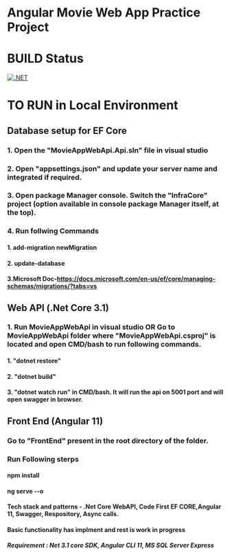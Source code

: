 # Angular Movie Web App Practice Project 
# BUILD Status 
[![.NET](https://github.com/dubeyyogesh10/angularMovieWebApp/actions/workflows/dotnet.yml/badge.svg)](https://github.com/dubeyyogesh10/angularMovieWebApp/actions/workflows/dotnet.yml)

# TO RUN in Local Environment
## Database setup for EF Core
### 1. Open the "MovieAppWebApi.Api.sln" file in visual studio
### 2. Open "appsettings.json" and update your server name and integrated if required.
### 3. Open package Manager console. Switch the "InfraCore" project (option available in console package Manager itself, at the top).
### 4. Run follwing Commands
  #### 1. add-migration newMigration
  #### 2. update-database
  #### 3.Microsoft Doc-https://docs.microsoft.com/en-us/ef/core/managing-schemas/migrations/?tabs=vs

## Web API (.Net Core 3.1)
### 1. Run MovieAppWebApi in visual studio OR Go to MovieAppWebApi folder where "MovieAppWebApi.csproj" is located and open CMD/bash to run following commands.
  #### 1. "dotnet restore"
  #### 2. "dotnet build"
  #### 3. "dotnet watch run" in CMD/bash. It will run the api on 5001 port and will open swagger in browser.

## Front End (Angular 11)
### Go to "FrontEnd" present in the root directory of the folder.
### Run Following sterps
   #### npm install
   #### ng serve --o

#### Tech stack and patterns - .Net Core WebAPI, Code First EF CORE,Angular 11, Swagger, Respository, Async calls.
####  Basic functionality has implment and rest is work in progress
  
##### Requirement : Net 3.1 core SDK, Angular CLI 11, MS SQL Server Express


